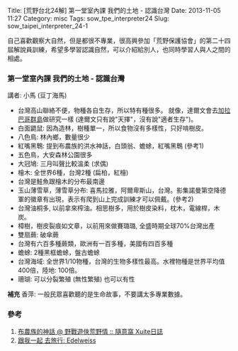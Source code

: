 Title: [荒野台北24解] 第一堂室內課 我們的土地 - 認識台灣
Date: 2013-11-05 11:27
Category: misc
Tags: sow_tpe_interpreter24
Slug: sow_taipei_interpreter_24-1

自己喜歡觀察大自然，但是都很不專業，很高興參加「荒野保護協會」的第二十四屆解說員訓練，希望多學習認識自然，可以介紹給別人，也同時學習人與人之間的相處。


### 第一堂室內課 我們的土地 - 認識台灣

講者: 小馬 (豆丁海馬)

* 台灣高山聯絡不便，物種各自生存，所以特有種很多。
  就像，達爾文會去[加拉巴哥群島](http://zh.wikipedia.org/wiki/加拉巴哥群島)做研究一樣 (達爾文只有說"天擇"，沒有說"適者生存")。
* 白面鼯鼠: 因為造林，樹種單一，所以食物沒有多樣性，只好啃樹皮。
* 八色鳥: 林內鄉，數量很少
* 紅嘴黑鵯: 提到布農族的洪水神話，白頭翁、蟾蜍，紅嘴黑鵯 (參考1)
* 五色鳥，大安森林公園很多
* 大冠鳩: 三月叫聲比較溫柔 (求偶)
* 檜木: 全世界6種，台灣2種 (扁柏，紅檜)
* 台灣是鮭魚跟檜木的分布最南邊
* 玉山薄雪草，薄雪草分布: 喜馬拉雅，阿爾卑斯山，台灣。影集諾曼第空降德軍的徽章有出現，表示有爬到山上完成訓練才可以佩戴。(參考2)
* 台灣油桐多, 以前拿來榨油。相思樹多，用於樹皮染料，枕木，電線桿，木炭。
* 樟樹，樹皮裂痕如文章，以前用來做賽璐璐, 全盛時期全球70%台灣出產
* 雙扇蕨: 破傘蕨
* 台灣有六百多種蕨類，歐洲有一百多種，美國有四百多種
* 蟾蜍: 2種黑框蟾蜍，盤古蟾蜍
* 台灣海域: 全世界1/10物種，台灣的生物多樣性最高。水裡物種是世界平均值400倍，陸地: 100倍。
* 珊瑚: 可以分裂繁殖 (無性繁殖) 也可以有性

**補充**
香萍: 一般民眾喜歡聽的是生命故事，不要講太多專業數據。

### 參考

1. [布農族的神話 @ 野戰遊俠荒野情 :: 隨意窩 Xuite日誌](http://blog.xuite.net/kinmatsu/blog/8007100)
2. [跟我一起 去旅行: Edelweiss](http://oblitet.blogspot.tw/2013/07/edelweiss.html)
